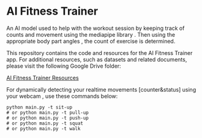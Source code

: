 # AI Fitness Trainer
An AI model used to help with the workout session by keeping track of counts and movement using the mediapipe library . Then using the appropriate body part angles , the count of exercise is determined.

This repository contains the code and resources for the AI Fitness Trainer app. For additional resources, such as datasets and related documents, please visit the following Google Drive folder:

[AI Fitness Trainer Resources](https://drive.google.com/drive/folders/18dLKIAnklNW7s5FPNrc1ICO1L6cxSnsU)

For dynamically detecting your realtime movements [counter&status] using your webcam , use these commands below:
```
python main.py -t sit-up
# or python main.py -t pull-up
# or python main.py -t push-up
# or python main.py -t squat
# or python main.py -t walk
```
